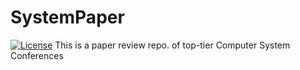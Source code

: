 # SystemPaper
[![License](https://img.shields.io/badge/license-BSD-blue.svg)](LICENSE)
This is a paper review repo. of top-tier Computer System Conferences
